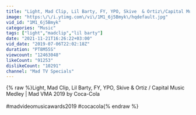 ```yaml
---
title: "Light, Mad Clip, Lil Barty, FY, YPO, Skive  & Ortiz\/Capital Music Medley | Mad VMA 2019 by Coca-Cola"
image: "https:\/\/i.ytimg.com\/vi\/1M1_6j5Bmyk\/hqdefault.jpg"
vid_id: "1M1_6j5Bmyk"
categories: "Music"
tags: ["light","madclip","lil barty"]
date: "2021-11-21T16:26:22+03:00"
vid_date: "2019-07-06T22:02:18Z"
duration: "PT8M55S"
viewcount: "12463048"
likeCount: "91253"
dislikeCount: "10291"
channel: "Mad TV Specials"
---
```

{% raw %}Light, Mad Clip, Lil Barty, FY, YPO, Skive  &amp; Ortiz / Capital Music Medley | Mad VMA 2019 by Coca-Cola<br /><br />#madvideomusicawards2019 #cocacola{% endraw %}
